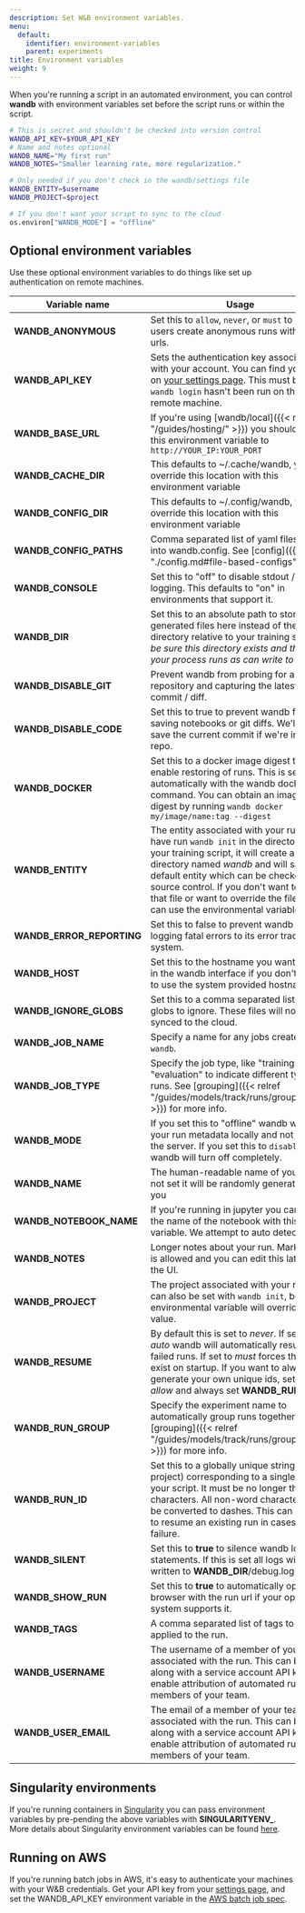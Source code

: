 ```yaml
---
description: Set W&B environment variables.
menu:
  default:
    identifier: environment-variables
    parent: experiments
title: Environment variables
weight: 9
---
```


When you're running a script in an automated environment, you can control **wandb** with environment variables set before the script runs or within the script.

```bash
# This is secret and shouldn't be checked into version control
WANDB_API_KEY=$YOUR_API_KEY
# Name and notes optional
WANDB_NAME="My first run"
WANDB_NOTES="Smaller learning rate, more regularization."
```

```bash
# Only needed if you don't check in the wandb/settings file
WANDB_ENTITY=$username
WANDB_PROJECT=$project
```

```python
# If you don't want your script to sync to the cloud
os.environ["WANDB_MODE"] = "offline"
```

## Optional environment variables

Use these optional environment variables to do things like set up authentication on remote machines.

| Variable name               | Usage                                  |
| --------------------------- | ---------- |
| **WANDB_ANONYMOUS**        | Set this to `allow`, `never`, or `must` to let users create anonymous runs with secret urls.                                                    |
| **WANDB_API_KEY**         | Sets the authentication key associated with your account. You can find your key on [your settings page](https://app.wandb.ai/settings). This must be set if `wandb login` hasn't been run on the remote machine.               |
| **WANDB_BASE_URL**        | If you're using [wandb/local]({{< relref "/guides/hosting/" >}}) you should set this environment variable to `http://YOUR_IP:YOUR_PORT`        |
| **WANDB_CACHE_DIR**       | This defaults to \~/.cache/wandb, you can override this location with this environment variable                    |
| **WANDB_CONFIG_DIR**      | This defaults to \~/.config/wandb, you can override this location with this environment variable                             |
| **WANDB_CONFIG_PATHS**    | Comma separated list of yaml files to load into wandb.config. See [config]({{< relref "./config.md#file-based-configs" >}}).                                          |
| **WANDB_CONSOLE**          | Set this to "off" to disable stdout / stderr logging. This defaults to "on" in environments that support it.                                          |
| **WANDB_DIR**              | Set this to an absolute path to store all generated files here instead of the _wandb_ directory relative to your training script. _be sure this directory exists and the user your process runs as can write to it_                  |
| **WANDB_DISABLE_GIT**     | Prevent wandb from probing for a git repository and capturing the latest commit / diff.      |
| **WANDB_DISABLE_CODE**    | Set this to true to prevent wandb from saving notebooks or git diffs. We'll still save the current commit if we're in a git repo.                   |
| **WANDB_DOCKER**           | Set this to a docker image digest to enable restoring of runs. This is set automatically with the wandb docker command. You can obtain an image digest by running `wandb docker my/image/name:tag --digest` |
| **WANDB_ENTITY**           | The entity associated with your run. If you have run `wandb init` in the directory of your training script, it will create a directory named _wandb_ and will save a default entity which can be checked into source control. If you don't want to create that file or want to override the file you can use the environmental variable. |
| **WANDB_ERROR_REPORTING** | Set this to false to prevent wandb from logging fatal errors to its error tracking system.                             |
| **WANDB_HOST**             | Set this to the hostname you want to see in the wandb interface if you don't want to use the system provided hostname                                |
| **WANDB_IGNORE_GLOBS**    | Set this to a comma separated list of file globs to ignore. These files will not be synced to the cloud.                              |
| **WANDB_JOB_NAME**        | Specify a name for any jobs created by `wandb`. |
| **WANDB_JOB_TYPE**        | Specify the job type, like "training" or "evaluation" to indicate different types of runs. See [grouping]({{< relref "/guides/models/track/runs/grouping.md" >}}) for more info.               |
| **WANDB_MODE**             | If you set this to "offline" wandb will save your run metadata locally and not sync to the server. If you set this to `disabled` wandb will turn off completely.                  |
| **WANDB_NAME**             | The human-readable name of your run. If not set it will be randomly generated for you                       |
| **WANDB_NOTEBOOK_NAME**   | If you're running in jupyter you can set the name of the notebook with this variable. We attempt to auto detect this.                    |
| **WANDB_NOTES**            | Longer notes about your run. Markdown is allowed and you can edit this later in the UI.                                    |
| **WANDB_PROJECT**          | The project associated with your run. This can also be set with `wandb init`, but the environmental variable will override the value.                               |
| **WANDB_RESUME**           | By default this is set to _never_. If set to _auto_ wandb will automatically resume failed runs. If set to _must_ forces the run to exist on startup. If you want to always generate your own unique ids, set this to _allow_ and always set **WANDB_RUN_ID**.      |
| **WANDB_RUN_GROUP**       | Specify the experiment name to automatically group runs together. See [grouping]({{< relref "/guides/models/track/runs/grouping.md" >}}) for more info.                                 |
| **WANDB_RUN_ID**          | Set this to a globally unique string (per project) corresponding to a single run of your script. It must be no longer than 64 characters. All non-word characters will be converted to dashes. This can be used to resume an existing run in cases of failure.      |
| **WANDB_SILENT**           | Set this to **true** to silence wandb log statements. If this is set all logs will be written to **WANDB_DIR**/debug.log               |
| **WANDB_SHOW_RUN**        | Set this to **true** to automatically open a browser with the run url if your operating system supports it.        |
| **WANDB_TAGS**             | A comma separated list of tags to be applied to the run.                 |
| **WANDB_USERNAME**         | The username of a member of your team associated with the run. This can be used along with a service account API key to enable attribution of automated runs to members of your team.               |
| **WANDB_USER_EMAIL**      | The email of a member of your team associated with the run. This can be used along with a service account API key to enable attribution of automated runs to members of your team.            |

## Singularity environments

If you're running containers in [Singularity](https://singularity.lbl.gov/index.html) you can pass environment variables by pre-pending the above variables with **SINGULARITYENV_**. More details about Singularity environment variables can be found [here](https://singularity.lbl.gov/docs-environment-metadata#environment).

## Running on AWS

If you're running batch jobs in AWS, it's easy to authenticate your machines with your W&B credentials. Get your API key from your [settings page](https://app.wandb.ai/settings), and set the WANDB_API_KEY environment variable in the [AWS batch job spec](https://docs.aws.amazon.com/batch/latest/userguide/job_definition_parameters.html#parameters).